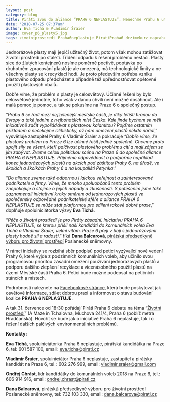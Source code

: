 ```yaml
---
layout: post
category: blog
title: Piráti zvou do aliance “PRAHA 6 NEPLASTUJE”. Nenechme Prahu 6 utopit v moři plastových odpadů!
date: '2018-07-25 07:37am'
author: Eva Tichá & Vladimír Šraier
image: cover_p6_plasty5.jpg
tags: zivotniprostredi Praha6neplastuje PiratiPraha6 drzimekurz naprahuzmeny
---
```

Jednorázové plasty mají jepičí užitečný život, potom však mohou zatěžovat životní prostředí po staletí. Třídění odpadu k řešení problému nestačí. Plasty sice do žlutých kontejnerů nosíme poměrně poctivě, poptávka po druhotném zpracování plastů je ale omezená, má technologické limity a ne všechny plasty se k recyklaci hodí. Je proto především potřeba vzniku plastového odpadu předcházet a případně též upřednostňovat opětovné použití plastových obalů. 

Dobře víme, že problém s plasty je celosvětový. Účinné řešení by bylo celosvětově jednotné, toho však v danou chvíli není možné dosáhnout. Ale i malá pomoc je pomoc, a tak se pokusíme na Praze 6 o společný postup. 

“_Praha 6 se řadí mezi nejzelenější městské části, je díky letišti branou do Evropy a také jedním z nejbohatších míst Česka. Kde jinde bychom se měli iniciativně začít vypořádávat s plastovou kalamitou? Pojďme ostatním příkladem a nečekejme alibisticky, až nám omezení plastů někdo nařídí_,” vysvětluje zastupitel Prahy 6 Vladimír Šraier a pokračuje “_Dobře víme, že plastový problém na Praze 6 lze účinně řešit jedině společně. Chceme proto spojit síly se všemi, kteří palčivost plastového problému cítí a mají zájem se jím zabývat. Zveme celou politickou scénu  na Praze 6 do společné aliance PRAHA 6 NEPLASTUJE. Přijměme odpovědnost a podpořme například konec jednorázových plastů na akcích pod záštitou Prahy 6, na úřadě, ve školách a školkách Prahy 6 a na koupališti Petynka_.”

“_Do aliance zveme také odbornou i laickou veřejnost a zainteresované podnikatele a firmy. Víme, že mnoho spoluobčanů tento problém znepokojuje a stojíme o jejich nápady a zkušenosti. S potěšením jsme také zaznamenali iniciativní kroky směrem od jednorázových plastů ve společensky odpovědné podnikatelské sféře a aliance PRAHA 6 NEPLASTUJE se může stát platformou pro sdílení takové dobré praxe_,” doplňuje spoluiniciátorka výzvy **Eva Tichá**.

“_Péče o životní prostředí je pro Piráty zásadní. Iniciativu PRAHA 6 NEPLASTUJE, se kterou přišli naši kandidáti do komunálních voleb Eva Tichá a Vladimír Šraier, velmi vítám. Praze 6 přeji v boji s jednorázovými plasty hodně sil a radosti_.” říká **Dana Balcarová**, [pirátská předsedkyně výboru pro životní prostředí](https://www.pirati.cz/program/psp2017/zivotni-prostredi/) Poslanecké sněmovny.

V rámci iniciativy se rozbíhá sběr podpisů pod petici vyzývající nové vedení Prahy 6, které vyjde z podzimních komunálních voleb, aby učinilo svou programovou prioritou zásadní omezení používání jednorázových plastů a podporu dalšího zlepšení recyklace a vícenásobného použití plastů na území Městské části Praha 6. Petici bude možné podepsat na petičních stáncích a místech.

Podrobnosti naleznete na [Facebookové stránce](https://www.facebook.com/Praha6.neplastuje), která bude poskytovat jak osvětové informace, sdílet dobrou praxi a informovat o stavu budování koalice **PRAHA 6 NEPLASTUJE**.

A tak 31. července od 18:30 pořádají Piráti Praha 6 debatu na téma “[Životní prostředí](https://www.facebook.com/events/205706686811046/)” (A Maze in Tchaiovna, Muchova 241/4, Praha 6 (poblíž metra Hradčanská). Hovořit se bude jak o iniciativě Praha 6 neplastuje, tak i o řešení dalších palčivých environmentálních problémů.

**Kontakty:**

**Eva Tichá**, spoluiniciátorka Praha 6 neplastuje, pirátská kandidátka na Praze 6,  tel: 601 587 100, email: eva.ticha@pirati.cz

**Vladimír Šraier**, spoluiniciátor Praha 6 neplastuje,  zastupitel a pirátský kandidát na Praze 6, 
tel.: 602 276 999, email: vladimir.sraier@gmail.com 

**Ondřej Chrást**, lídr kandidátky do komunálních voleb 2018 na Praze 6, tel.: 606 914 916‬, 
email: ondrej.chrast@pirati.cz

**Dana Balcarová**, pirátská předsedkyně výboru pro životní prostředí Poslanecké sněmovny, 
tel: 732 103 330, email: dana.balcarova@pirati.cz
